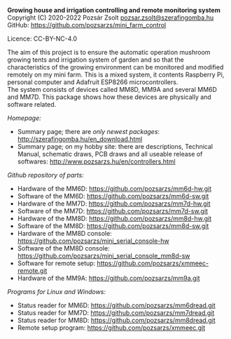 **Growing house and irrigation controlling and remote monitoring system**  
Copyright (C) 2020-2022 Pozsár Zsolt <pozsar.zsolt@szerafingomba.hu>  
GitHub: <https://github.com/pozsarzs/mini_farm_control>

Licence:             CC-BY-NC-4.0

The aim of this project is to ensure the automatic operation mushroom growing tents and irrigation system of garden and so that the characteristics of the growing environment can be monitored and modified remotely on my mini farm. This is a mixed system, it contents Raspberry Pi, personal computer and Adafruit ESP8266 microcontrollers.  
The system consists of devices called MM8D, MM9A and several MM6D and MM7D. This package shows how these devices are physically and software related.

*Homepage:*  

  * Summary page; there are *only newest packages*: <http://szerafingomba.hu/en_download.html>  
  * Summary page; on my hobby site: there are descriptions, Technical Manual, schematic draws, PCB draws and all useable release of softwares: <http://www.pozsarzs.hu/en/controllers.html>


*Github repository of parts:*

  * Hardware of the MM6D: <https://github.com/pozsarzs/mm6d-hw.git>  
  * Software of the MM6D: <https://github.com/pozsarzs/mm6d-sw.git>  
  * Hardware of the MM7D: <https://github.com/pozsarzs/mm7d-hw.git>  
  * Software of the MM7D: <https://github.com/pozsarzs/mm7d-sw.git>  
  * Hardware of the MM8D: <https://github.com/pozsarzs/mm8d-hw.git>  
  * Software of the MM8D: <https://github.com/pozsarzs/mm8d-sw.git>  
  * Hardware of the MM8D console: <https://github.com/pozsarzs/mini_serial_console-hw>
  * Software of the MM8D console: <https://github.com/pozsarzs/mini_serial_console_mm8d-sw>
  * Software for remote setup: <https://github.com/pozsarzs/xmmeec-remote.git>  
  * Hardware of the MM9A: <https://github.com/pozsarzs/mm9a.git>

*Programs for Linux and Windows:*

  * Status reader for MM6D: <https://github.com/pozsarzs/mm6dread.git>  
  * Status reader for MM7D: <https://github.com/pozsarzs/mm7dread.git>  
  * Status reader for MM8D: <https://github.com/pozsarzs/mm8dread.git>  
  * Remote setup program: <https://github.com/pozsarzs/xmmeec.git>  
